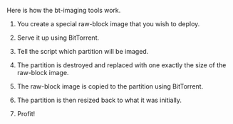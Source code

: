 

Here is how the bt-imaging tools work.

1. You create a special raw-block image that you wish to deploy.

2. Serve it up using BitTorrent.

3. Tell the script which partition will be imaged.

4. The partition is destroyed and replaced with one exactly the size of the raw-block image.

5. The raw-block image is copied to the partition using BitTorrent.

6. The partition is then resized back to what it was initially.

7. Profit!
